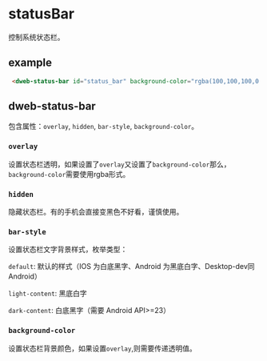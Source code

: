 # statusBar

控制系统状态栏。

## example

```html
 <dweb-status-bar id="status_bar" background-color="rgba(100,100,100,0.5)" overlay bar-style="default"></dweb-status-bar>
```

## dweb-status-bar

包含属性：`overlay`, `hidden`, `bar-style`, `background-color`。


### `overlay`

设置状态栏透明，如果设置了`overlay`又设置了`background-color`那么，`background-color`需要使用rgba形式。

### `hidden`

隐藏状态栏。有的手机会直接变黑色不好看，谨慎使用。

### `bar-style`

设置状态栏文字背景样式，枚举类型：

  `default`:	默认的样式（IOS 为白底黑字、Android 为黑底白字、Desktop-dev同Android）
  
  `light-content`:	黑底白字
  
  `dark-content`:	白底黑字（需要 Android API>=23）


### `background-color`

设置状态栏背景颜色，如果设置`overlay`,则需要传递透明值。
